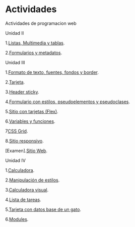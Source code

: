 # Actividades
Actividades de programacion web 

Unidad II

1.[Listas, Multimedia y tablas](/ejercicio-listas-multimedia-tablas/index.html).

2.[Formularios y metadatos](/Formularios-y-metadatos/index.html).

Unidad III

1.[Formato de texto, fuentes, fondos y border](u3_Ejercicio1/index.html).

2.[Tarjeta](u3_Ejercicio2/index.html).

3.[Header sticky](u3_Ejercicio3/index.html).

4.[Formulario con estilos, pseudoelementos y pseudoclases](u3_Ejercicio4/index.html).

5.[Sitio con tarjetas (Flex)](u3_Ejercicio5/index.html).

6.[Variables y funciones](u3_Ejercicio6/index.html).

7[CSS Grid](u3_Ejercicio7/index.html).

8.[Sitio responsivo](u3_Ejercicio8/index.html).

[Examen].[Sitio Web](Examen/index.html).

Unidad IV

1.[Calculadora](u4_Ejercicio1/index.html).

2.[Manipulación de estilos](u4_Ejercicio2/index.html).

3.[Calculadora visual](u4_Ejercicio3/index.html).

4.[Lista de tareas](u4_Ejercicio4/index.html).

5.[Tarjeta con datos base de un gato](u4_Ejercicio5/index.html).

6.[Modules]().
